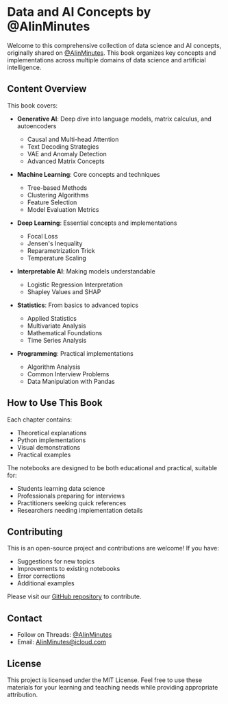 # Data and AI Concepts by @AIinMinutes

Welcome to this comprehensive collection of data science and AI concepts, originally shared on [@AIinMinutes](https://www.threads.net/@AIinMinutes). This book organizes key concepts and implementations across multiple domains of data science and artificial intelligence.

## Content Overview

This book covers:

- **Generative AI**: Deep dive into language models, matrix calculus, and autoencoders
  - Causal and Multi-head Attention
  - Text Decoding Strategies
  - VAE and Anomaly Detection
  - Advanced Matrix Concepts

- **Machine Learning**: Core concepts and techniques
  - Tree-based Methods
  - Clustering Algorithms
  - Feature Selection
  - Model Evaluation Metrics

- **Deep Learning**: Essential concepts and implementations
  - Focal Loss
  - Jensen's Inequality
  - Reparametrization Trick
  - Temperature Scaling

- **Interpretable AI**: Making models understandable
  - Logistic Regression Interpretation
  - Shapley Values and SHAP

- **Statistics**: From basics to advanced topics
  - Applied Statistics
  - Multivariate Analysis
  - Mathematical Foundations
  - Time Series Analysis

- **Programming**: Practical implementations
  - Algorithm Analysis
  - Common Interview Problems
  - Data Manipulation with Pandas

## How to Use This Book

Each chapter contains:
- Theoretical explanations
- Python implementations
- Visual demonstrations
- Practical examples

The notebooks are designed to be both educational and practical, suitable for:
- Students learning data science
- Professionals preparing for interviews
- Practitioners seeking quick references
- Researchers needing implementation details

## Contributing

This is an open-source project and contributions are welcome! If you have:
- Suggestions for new topics
- Improvements to existing notebooks
- Error corrections
- Additional examples

Please visit our [GitHub repository](https://github.com/AIinMinutes/Data-Science-IQs) to contribute.

## Contact

- Follow on Threads: [@AIinMinutes](https://www.threads.net/@AIinMinutes)
- Email: AIinMinutes@icloud.com

## License

This project is licensed under the MIT License. Feel free to use these materials for your learning and teaching needs while providing appropriate attribution.